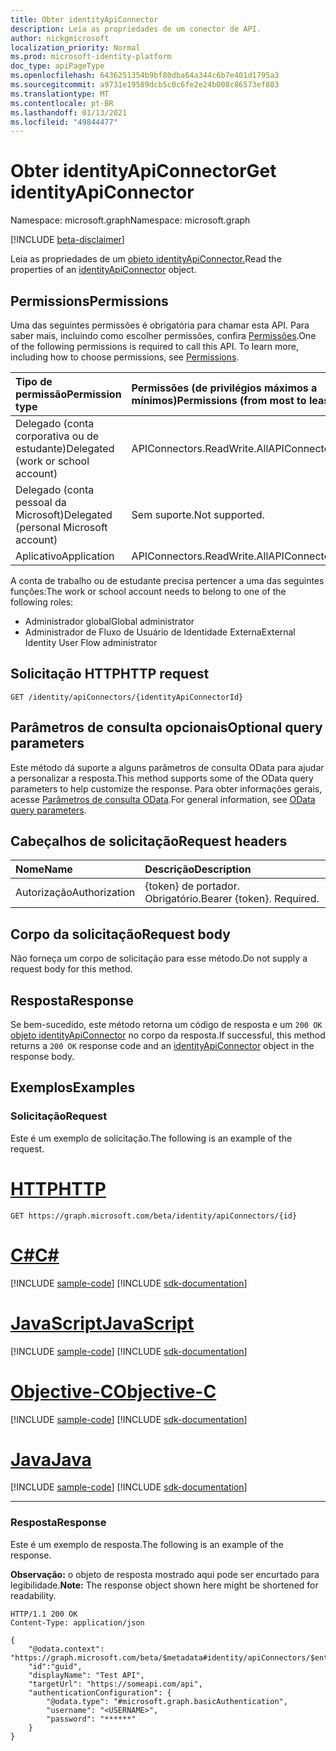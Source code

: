 ```yaml
---
title: Obter identityApiConnector
description: Leia as propriedades de um conector de API.
author: nickgmicrosoft
localization_priority: Normal
ms.prod: microsoft-identity-platform
doc_type: apiPageType
ms.openlocfilehash: 6436251354b9bf80dba64a344c6b7e401d1795a3
ms.sourcegitcommit: a9731e19589dcb5c0c6fe2e24b008c86573ef803
ms.translationtype: MT
ms.contentlocale: pt-BR
ms.lasthandoff: 01/13/2021
ms.locfileid: "49844477"
---
```

# <a name="get-identityapiconnector"></a><span data-ttu-id="3efe5-103">Obter identityApiConnector</span><span class="sxs-lookup"><span data-stu-id="3efe5-103">Get identityApiConnector</span></span>

<span data-ttu-id="3efe5-104">Namespace: microsoft.graph</span><span class="sxs-lookup"><span data-stu-id="3efe5-104">Namespace: microsoft.graph</span></span>

[!INCLUDE [beta-disclaimer](../../includes/beta-disclaimer.md)]

<span data-ttu-id="3efe5-105">Leia as propriedades de um [objeto identityApiConnector.](../resources/identityapiconnector.md)</span><span class="sxs-lookup"><span data-stu-id="3efe5-105">Read the properties of an [identityApiConnector](../resources/identityapiconnector.md) object.</span></span>

## <a name="permissions"></a><span data-ttu-id="3efe5-106">Permissions</span><span class="sxs-lookup"><span data-stu-id="3efe5-106">Permissions</span></span>

<span data-ttu-id="3efe5-p101">Uma das seguintes permissões é obrigatória para chamar esta API. Para saber mais, incluindo como escolher permissões, confira [Permissões](/graph/permissions-reference).</span><span class="sxs-lookup"><span data-stu-id="3efe5-p101">One of the following permissions is required to call this API. To learn more, including how to choose permissions, see [Permissions](/graph/permissions-reference).</span></span>

| <span data-ttu-id="3efe5-109">Tipo de permissão</span><span class="sxs-lookup"><span data-stu-id="3efe5-109">Permission type</span></span>                        | <span data-ttu-id="3efe5-110">Permissões (de privilégios máximos a mínimos)</span><span class="sxs-lookup"><span data-stu-id="3efe5-110">Permissions (from most to least privileged)</span></span> |
| :------------------------------------- | :------------------------------------------ |
| <span data-ttu-id="3efe5-111">Delegado (conta corporativa ou de estudante)</span><span class="sxs-lookup"><span data-stu-id="3efe5-111">Delegated (work or school account)</span></span>     | <span data-ttu-id="3efe5-112">APIConnectors.ReadWrite.All</span><span class="sxs-lookup"><span data-stu-id="3efe5-112">APIConnectors.ReadWrite.All</span></span> |
| <span data-ttu-id="3efe5-113">Delegado (conta pessoal da Microsoft)</span><span class="sxs-lookup"><span data-stu-id="3efe5-113">Delegated (personal Microsoft account)</span></span> | <span data-ttu-id="3efe5-114">Sem suporte.</span><span class="sxs-lookup"><span data-stu-id="3efe5-114">Not supported.</span></span>  |
| <span data-ttu-id="3efe5-115">Aplicativo</span><span class="sxs-lookup"><span data-stu-id="3efe5-115">Application</span></span>                            | <span data-ttu-id="3efe5-116">APIConnectors.ReadWrite.All</span><span class="sxs-lookup"><span data-stu-id="3efe5-116">APIConnectors.ReadWrite.All</span></span> |

<span data-ttu-id="3efe5-117">A conta de trabalho ou de estudante precisa pertencer a uma das seguintes funções:</span><span class="sxs-lookup"><span data-stu-id="3efe5-117">The work or school account needs to belong to one of the following roles:</span></span>

* <span data-ttu-id="3efe5-118">Administrador global</span><span class="sxs-lookup"><span data-stu-id="3efe5-118">Global administrator</span></span>
* <span data-ttu-id="3efe5-119">Administrador de Fluxo de Usuário de Identidade Externa</span><span class="sxs-lookup"><span data-stu-id="3efe5-119">External Identity User Flow administrator</span></span>

## <a name="http-request"></a><span data-ttu-id="3efe5-120">Solicitação HTTP</span><span class="sxs-lookup"><span data-stu-id="3efe5-120">HTTP request</span></span>

<!-- {
  "blockType": "ignored"
}
-->

``` http
GET /identity/apiConnectors/{identityApiConnectorId}
```

## <a name="optional-query-parameters"></a><span data-ttu-id="3efe5-121">Parâmetros de consulta opcionais</span><span class="sxs-lookup"><span data-stu-id="3efe5-121">Optional query parameters</span></span>
<span data-ttu-id="3efe5-122">Este método dá suporte a alguns parâmetros de consulta OData para ajudar a personalizar a resposta.</span><span class="sxs-lookup"><span data-stu-id="3efe5-122">This method supports some of the OData query parameters to help customize the response.</span></span> <span data-ttu-id="3efe5-123">Para obter informações gerais, acesse [Parâmetros de consulta OData](/graph/query-parameters).</span><span class="sxs-lookup"><span data-stu-id="3efe5-123">For general information, see [OData query parameters](/graph/query-parameters).</span></span>

## <a name="request-headers"></a><span data-ttu-id="3efe5-124">Cabeçalhos de solicitação</span><span class="sxs-lookup"><span data-stu-id="3efe5-124">Request headers</span></span>
|<span data-ttu-id="3efe5-125">Nome</span><span class="sxs-lookup"><span data-stu-id="3efe5-125">Name</span></span>|<span data-ttu-id="3efe5-126">Descrição</span><span class="sxs-lookup"><span data-stu-id="3efe5-126">Description</span></span>|
|:---|:---|
|<span data-ttu-id="3efe5-127">Autorização</span><span class="sxs-lookup"><span data-stu-id="3efe5-127">Authorization</span></span>|<span data-ttu-id="3efe5-p103">{token} de portador. Obrigatório.</span><span class="sxs-lookup"><span data-stu-id="3efe5-p103">Bearer {token}. Required.</span></span>|

## <a name="request-body"></a><span data-ttu-id="3efe5-130">Corpo da solicitação</span><span class="sxs-lookup"><span data-stu-id="3efe5-130">Request body</span></span>
<span data-ttu-id="3efe5-131">Não forneça um corpo de solicitação para esse método.</span><span class="sxs-lookup"><span data-stu-id="3efe5-131">Do not supply a request body for this method.</span></span>

## <a name="response"></a><span data-ttu-id="3efe5-132">Resposta</span><span class="sxs-lookup"><span data-stu-id="3efe5-132">Response</span></span>

<span data-ttu-id="3efe5-133">Se bem-sucedido, este método retorna um código de resposta e um `200 OK` [objeto identityApiConnector](../resources/identityapiconnector.md) no corpo da resposta.</span><span class="sxs-lookup"><span data-stu-id="3efe5-133">If successful, this method returns a `200 OK` response code and an [identityApiConnector](../resources/identityapiconnector.md) object in the response body.</span></span>

## <a name="examples"></a><span data-ttu-id="3efe5-134">Exemplos</span><span class="sxs-lookup"><span data-stu-id="3efe5-134">Examples</span></span>

### <a name="request"></a><span data-ttu-id="3efe5-135">Solicitação</span><span class="sxs-lookup"><span data-stu-id="3efe5-135">Request</span></span>

<span data-ttu-id="3efe5-136">Este é um exemplo de solicitação.</span><span class="sxs-lookup"><span data-stu-id="3efe5-136">The following is an example of the request.</span></span>


# <a name="http"></a>[<span data-ttu-id="3efe5-137">HTTP</span><span class="sxs-lookup"><span data-stu-id="3efe5-137">HTTP</span></span>](#tab/http)
<!-- {
  "blockType": "request",
  "name": "get_identityapiconnector"
}
-->

``` http
GET https://graph.microsoft.com/beta/identity/apiConnectors/{id}
```
# <a name="c"></a>[<span data-ttu-id="3efe5-138">C#</span><span class="sxs-lookup"><span data-stu-id="3efe5-138">C#</span></span>](#tab/csharp)
[!INCLUDE [sample-code](../includes/snippets/csharp/get-identityapiconnector-csharp-snippets.md)]
[!INCLUDE [sdk-documentation](../includes/snippets/snippets-sdk-documentation-link.md)]

# <a name="javascript"></a>[<span data-ttu-id="3efe5-139">JavaScript</span><span class="sxs-lookup"><span data-stu-id="3efe5-139">JavaScript</span></span>](#tab/javascript)
[!INCLUDE [sample-code](../includes/snippets/javascript/get-identityapiconnector-javascript-snippets.md)]
[!INCLUDE [sdk-documentation](../includes/snippets/snippets-sdk-documentation-link.md)]

# <a name="objective-c"></a>[<span data-ttu-id="3efe5-140">Objective-C</span><span class="sxs-lookup"><span data-stu-id="3efe5-140">Objective-C</span></span>](#tab/objc)
[!INCLUDE [sample-code](../includes/snippets/objc/get-identityapiconnector-objc-snippets.md)]
[!INCLUDE [sdk-documentation](../includes/snippets/snippets-sdk-documentation-link.md)]

# <a name="java"></a>[<span data-ttu-id="3efe5-141">Java</span><span class="sxs-lookup"><span data-stu-id="3efe5-141">Java</span></span>](#tab/java)
[!INCLUDE [sample-code](../includes/snippets/java/get-identityapiconnector-java-snippets.md)]
[!INCLUDE [sdk-documentation](../includes/snippets/snippets-sdk-documentation-link.md)]

---


### <a name="response"></a><span data-ttu-id="3efe5-142">Resposta</span><span class="sxs-lookup"><span data-stu-id="3efe5-142">Response</span></span>

<span data-ttu-id="3efe5-143">Este é um exemplo de resposta.</span><span class="sxs-lookup"><span data-stu-id="3efe5-143">The following is an example of the response.</span></span>

<span data-ttu-id="3efe5-144">**Observação:** o objeto de resposta mostrado aqui pode ser encurtado para legibilidade.</span><span class="sxs-lookup"><span data-stu-id="3efe5-144">**Note:** The response object shown here might be shortened for readability.</span></span>

<!-- {
  "blockType": "response",
  "truncated": true,
  "@odata.type": "microsoft.graph.identityApiConnector",
}
-->

``` http
HTTP/1.1 200 OK
Content-Type: application/json

{
    "@odata.context": "https://graph.microsoft.com/beta/$metadata#identity/apiConnectors/$entity",
    "id":"guid",
    "displayName": "Test API",
    "targetUrl": "https://someapi.com/api",
    "authenticationConfiguration": {
        "@odata.type": "#microsoft.graph.basicAuthentication",
        "username": "<USERNAME>",
        "password": "******"
    }
}
```
